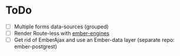 # ToDo

- [ ] Multiple forms data-sources (grouped)
- [ ] Render Route-less with [ember-engines](https://github.com/dgeb/ember-engines)
- [ ] Get rid of EmberAjax and use an Ember-data layer (separate repo: ember-postgrest)
